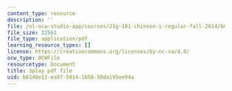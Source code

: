```yaml
---
content_type: resource
description: ''
file: /ol-ocw-studio-app/courses/21g-101-chinese-i-regular-fall-2014/b6140e12ea975814165850da195ee94a_g7frRgUhmeU.pdf
file_size: 22561
file_type: application/pdf
learning_resource_types: []
license: https://creativecommons.org/licenses/by-nc-sa/4.0/
ocw_type: OCWFile
resourcetype: Document
title: 3play pdf file
uid: b6140e12-ea97-5814-1658-50da195ee94a
---
```

